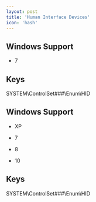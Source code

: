 ```yaml
---
layout: post
title: 'Human Interface Devices'
icon: 'hash'
---
```


## Windows Support

- 7



## Keys

SYSTEM\ControlSet###\Enum\HID



## Windows Support

- XP

- 7

- 8

- 10



## Keys

SYSTEM\ControlSet###\Enum\HID

